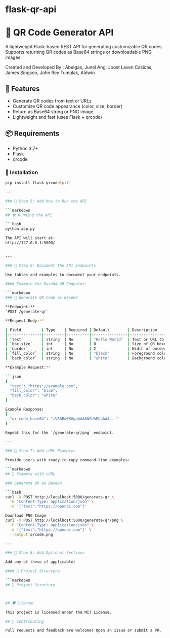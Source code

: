 # flask-qr-api

# 🧾 QR Code Generator API

A lightweight Flask-based REST API for generating customizable QR codes. Supports returning QR codes as Base64 strings or downloadable PNG images.

Created and Developed By :
Abelgas, Junel 
Ang, Joost Laven
Casicas, James
Singson, John Rey 
Tumulak, Aldwin

## 🚀 Features

- Generate QR codes from text or URLs
- Customize QR code appearance (color, size, border)
- Return as Base64 string or PNG image
- Lightweight and fast (uses Flask + qrcode)

## 📦 Requirements

- Python 3.7+
- Flask
- qrcode

### 🔧 Installation

```bash
pip install flask qrcode[pil]

---

### 🔹 Step 5: Add How to Run the API

```markdown
## 🛠️ Running the API

```bash
python app.py

The API will start at:
http://127.0.0.1:5000/


---

### 🔹 Step 6: Document the API Endpoints

Use tables and examples to document your endpoints.

#### Example for Base64 QR Endpoint:

```markdown
### 📌 Generate QR Code as Base64

**Endpoint:**  
`POST /generate-qr`

**Request Body:**

| Field         | Type    | Required | Default        | Description                               |
|---------------|---------|----------|----------------|-------------------------------------------|
| `text`        | string  | No       | "Hello World"  | Text or URL to encode in QR code          |
| `box_size`    | int     | No       | 8              | Size of QR boxes                           |
| `border`      | int     | No       | 2              | Width of border in boxes                  |
| `fill_color`  | string  | No       | "black"        | Foreground color                          |
| `back_color`  | string  | No       | "white"        | Background color                          |

**Example Request:**

```json
{
  "text": "https://example.com",
  "fill_color": "blue",
  "back_color": "white"
}

Example Response:
{
  "qr_code_base64": "iVBORw0KGgoAAAANSUhEUgAAA..."
}

Repeat this for the `/generate-qr/png` endpoint.

---

### 🔹 Step 7: Add cURL Examples

Provide users with ready-to-copy command-line examples:

```markdown
## 🧪 Example with cURL

### Generate QR as Base64

```bash
curl -X POST http://localhost:5000/generate-qr \
  -H "Content-Type: application/json" \
  -d '{"text":"https://openai.com"}'

Download PNG Image
curl -X POST http://localhost:5000/generate-qr/png \
  -H "Content-Type: application/json" \
  -d '{"text":"https://openai.com"}' \
  --output qrcode.png

---

### 🔹 Step 8: Add Optional Sections

Add any of these if applicable:

#### 📁 Project Structure

```markdown
## 📁 Project Structure



## 🛡️ License

This project is licensed under the MIT License.

## 🤝 Contributing

Pull requests and feedback are welcome! Open an issue or submit a PR.
